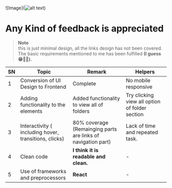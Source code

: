 
![Image](![alt text](http://url/to/img.png))

# **Any Kind of feedback is appreciated**

> **Note**  
> this is just minimal design, all the links design has not been covered.
> The basic requirements mentioned to me has been fulfilled **(I guess 😁😬😬).**

| SN  | Topic                                                 | Remark                                                       | Helpers                                        |
| --- | ----------------------------------------------------- | ------------------------------------------------------------ | ---------------------------------------------- |
| 1   | Conversion of UI Design to Frontend                   | Complete                                                     | No mobile responsive                           |
| 2   | Adding functionality to the elements                  | Added functionality to view all of folders                   | Try clicking view all option of folder section |
| 3   | Interactivity ( including hover, transitions, clicks) | 80% coverage (Remainging parts are links of navigation part) | Lack of time and repeated task.                |
| 4   | Clean code                                            | **I think it is readable and clean.**                        | -                                              |
| 5   | Use of frameworks and preprocessors                   | **React**                                                    | -                                              |
